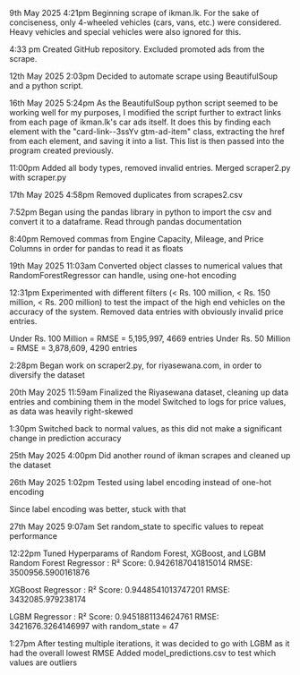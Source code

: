 9th May 2025 4:21pm
Beginning scrape of ikman.lk. For the sake of conciseness, only 4-wheeled vehicles (cars, vans, etc.) were considered. Heavy vehicles and special vehicles were also ignored for this. 

4:33 pm 
Created GitHub repository. Excluded promoted ads from the scrape. 

12th May 2025 2:03pm
Decided to automate scrape using BeautifulSoup and a python script.

16th May 2025 5:24pm 
As the BeautifulSoup python script seemed to be working well for my purposes, I modified the script further to extract links from each page of ikman.lk's car ads itself. It does this by finding each element with the "card-link--3ssYv gtm-ad-item" class, extracting the href from each element, and saving it into a list. This list is then passed into the program created previously. 

11:00pm
Added all body types, removed invalid entries. Merged scraper2.py with scraper.py

17th May 2025 4:58pm
Removed duplicates from scrapes2.csv

7:52pm 
Began using the pandas library in python to import the csv and convert it to a dataframe. Read through pandas documentation

8:40pm
Removed commas from Engine Capacity, Mileage, and Price Columns in order for pandas to read it as floats

19th May 2025 11:03am
Converted object classes to numerical values that RandomForestRegressor can handle, using one-hot encoding

12:31pm 
Experimented with different filters (< Rs. 100 million, < Rs. 150 million, < Rs. 200 million) to test the impact of the high end vehicles on the accuracy of the system. Removed data entries with obviously invalid price entries.

Under Rs. 100 Million = RMSE = 5,195,997, 4669 entries
Under Rs. 50 Million = RMSE = 3,878,609, 4290 entries

2:28pm
Began work on scraper2.py, for riyasewana.com, in order to diversify the dataset

20th May 2025 11:59am
Finalized the Riyasewana dataset, cleaning up data entries and combining them in the model
Switched to logs for price values, as data was heavily right-skewed

1:30pm
Switched back to normal values, as this did not make a significant change in prediction accuracy

25th May 2025 4:00pm
Did another round of ikman scrapes and cleaned up the dataset 

26th May 2025 1:02pm
Tested using label encoding instead of one-hot encoding

Since label encoding was better, stuck with that

27th May 2025 9:07am 
Set random_state to specific values to repeat performance

12:22pm 
Tuned Hyperparams of Random Forest, XGBoost, and LGBM
Random Forest Regressor : 
R² Score: 0.9426187041815014
RMSE: 3500956.5900161876

XGBoost Regressor : 
R² Score: 0.9448541013747201
RMSE: 3432085.979238174

LGBM Regressor : 
R² Score: 0.9451881134624761
RMSE: 3421676.3264146997
with random_state = 47

1:27pm 
After testing multiple iterations, it was decided to go with LGBM as it had the overall lowest RMSE
Added model_predictions.csv to test which values are outliers